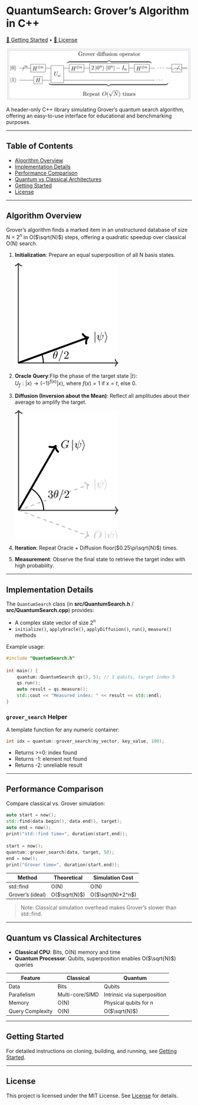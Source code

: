 # QuantumSearch: Grover’s Algorithm in C++

[📘 Getting Started](GETTING_STARTED.md) • [📄 License](LICENSE)

![Grover Circuit](assets/grover_circuit.png)

A header-only C++ library simulating Grover’s quantum search algorithm, offering an easy-to-use interface for educational and benchmarking purposes.

---

## Table of Contents

- [Algorithm Overview](#algorithm-overview)
- [Implementation Details](#implementation-details)
- [Performance Comparison](#performance-comparison)
- [Quantum vs Classical Architectures](#quantum-vs-classical-architectures)
- [Getting Started](#getting-started)
- [License](#license)

---

## Algorithm Overview

Grover’s algorithm finds a marked item in an unstructured database of size N = $`2^n`$ in O($`\sqrt{N}`$) steps, offering a quadratic speedup over classical O(N) search.

1. **Initialization**: Prepare an equal superposition of all N basis states.
   
   ![Superposition](assets/superposition.png)

2. **Oracle Query**:Flip the phase of the target state $`|t\rangle`$:  
$`U_f: |x\rangle \rightarrow (-1)^{f(x)} |x\rangle`$,
 where $`f(x) = 1`$ if $`x = t`$, else 0.


4. **Diffusion (Inversion about the Mean)**: Reflect all amplitudes about their average to amplify the target.
   
   ![Diffusion](assets/diffusion.png)

5. **Iteration**: Repeat Oracle + Diffusion floor($`0.25\pi\sqrt{N}`$) times.

6. **Measurement**: Observe the final state to retrieve the target index with high probability.

---

## Implementation Details

The `QuantumSearch` class (in **src/QuantumSearch.h** / **src/QuantumSearch.cpp**) provides:

- A complex state vector of size $`2^n`$
- `initialize()`, `applyOracle()`, `applyDiffusion()`, `run()`, `measure()` methods

Example usage:

```cpp
#include "QuantumSearch.h"

int main() {
    quantum::QuantumSearch qs(3, 5); // 3 qubits, target index 5
    qs.run();
    auto result = qs.measure();
    std::cout << "Measured index: " << result << std::endl;
}
```

### `grover_search` Helper

A template function for any numeric container:

```cpp
int idx = quantum::grover_search(my_vector, key_value, 100);
```

- Returns >=0: index found
- Returns -1: element not found
- Returns -2: unreliable result

---

## Performance Comparison

Compare classical vs. Grover simulation:

```cpp
auto start = now();
std::find(data.begin(), data.end(), target);
auto end = now();
print("std::find time=", duration(start,end));

start = now();
quantum::grover_search(data, target, 50);
end = now();
print("Grover time=", duration(start,end));
```

| Method            | Theoretical | Simulation Cost       |
|-------------------|-------------|-----------------------|
| std::find         | O(N)        | O(N)                  |
| Grover’s (ideal)  | O($`\sqrt{N}`$)  | O($`\sqrt{N}*2^n`$)      |

> Note: Classical simulation overhead makes Grover’s slower than std::find.

---

## Quantum vs Classical Architectures

- **Classical CPU**: Bits, O(N) memory and time
- **Quantum Processor**: Qubits, superposition enables O($`\sqrt{N}`$) queries

| Feature         | Classical       | Quantum              |
|-----------------|-----------------|----------------------|
| Data            | Bits            | Qubits               |
| Parallelism     | Multi-core/SIMD | Intrinsic via superposition |
| Memory          | O(N)            | Physical qubits for n      |
| Query Complexity| O(N)            | O($`\sqrt{N}`$)             |

---

## Getting Started

For detailed instructions on cloning, building, and running, see [Getting Started](GETTING_STARTED.md).

---

## License

This project is licensed under the MIT License. See [License](LICENSE) for details.

